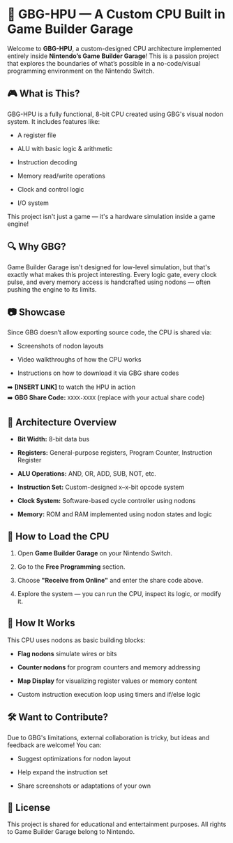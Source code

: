🧠 GBG-HPU — A Custom CPU Built in Game Builder Garage
======================================================

Welcome to **GBG-HPU**, a custom-designed CPU architecture implemented entirely inside **Nintendo’s Game Builder Garage**! This is a passion project that explores the boundaries of what’s possible in a no-code/visual programming environment on the Nintendo Switch.

🎮 What is This?
----------------

GBG-HPU is a fully functional, 8-bit CPU created using GBG's visual nodon system. It includes features like:

*   A register file
    
*   ALU with basic logic & arithmetic
    
*   Instruction decoding
    
*   Memory read/write operations
    
*   Clock and control logic
    
*   I/O system 
    

This project isn't just a game — it's a hardware simulation inside a game engine!

🔍 Why GBG?
-----------

Game Builder Garage isn't designed for low-level simulation, but that's exactly what makes this project interesting. Every logic gate, every clock pulse, and every memory access is handcrafted using nodons — often pushing the engine to its limits.

📷 Showcase
-----------

Since GBG doesn’t allow exporting source code, the CPU is shared via:

*   Screenshots of nodon layouts
    
*   Video walkthroughs of how the CPU works
    
*   Instructions on how to download it via GBG share codes
    

➡️ **\[INSERT LINK\]** to watch the HPU in action  
➡️ **GBG Share Code:** `XXXX-XXXX` (replace with your actual share code)

🧱 Architecture Overview
------------------------

*   **Bit Width:** 8-bit data bus
    
*   **Registers:** General-purpose registers, Program Counter, Instruction Register
    
*   **ALU Operations:** AND, OR, ADD, SUB, NOT, etc.
    
*   **Instruction Set:** Custom-designed x–x-bit opcode system
    
*   **Clock System:** Software-based cycle controller using nodons
    
*   **Memory:** ROM and RAM implemented using nodon states and logic
    

💾 How to Load the CPU
----------------------

1.  Open **Game Builder Garage** on your Nintendo Switch.
    
2.  Go to the **Free Programming** section.
    
3.  Choose **"Receive from Online"** and enter the share code above.
    
4.  Explore the system — you can run the CPU, inspect its logic, or modify it.
    

🧠 How It Works
---------------

This CPU uses nodons as basic building blocks:

*   **Flag nodons** simulate wires or bits
    
*   **Counter nodons** for program counters and memory addressing
    
*   **Map Display** for visualizing register values or memory content
    
*   Custom instruction execution loop using timers and if/else logic
    

🛠️ Want to Contribute?
-----------------------

Due to GBG's limitations, external collaboration is tricky, but ideas and feedback are welcome! You can:

*   Suggest optimizations for nodon layout
    
*   Help expand the instruction set
    
*   Share screenshots or adaptations of your own
    

📝 License
----------

This project is shared for educational and entertainment purposes. All rights to Game Builder Garage belong to Nintendo.
